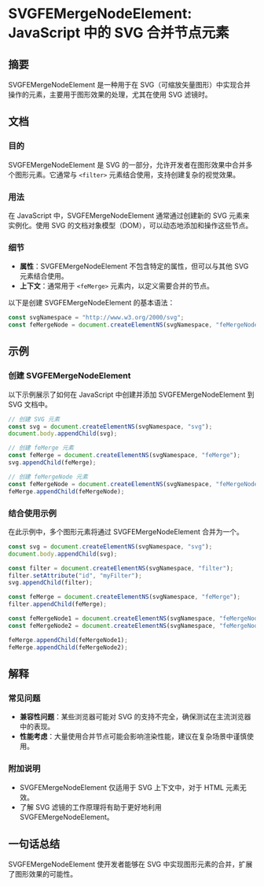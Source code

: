 <!--
Meta Description: # SVGFEMergeNodeElement: JavaScript 中的 SVG 合并节点元素 ## 摘要 SVGFEMergeNodeElement 是一种用于在 SVG（可缩放矢量图形）中实现合并操作的元素，主要用于图形效果的处理，尤其在使用 SVG 滤镜时。 ## 文档 ### 目的 SV...
Meta Keywords: svg, svgfemergenodeelement, femerge, document, const
-->

# SVGFEMergeNodeElement: JavaScript 中的 SVG 合并节点元素

## 摘要
SVGFEMergeNodeElement 是一种用于在 SVG（可缩放矢量图形）中实现合并操作的元素，主要用于图形效果的处理，尤其在使用 SVG 滤镜时。

## 文档
### 目的
SVGFEMergeNodeElement 是 SVG 的一部分，允许开发者在图形效果中合并多个图形元素。它通常与 `<filter>` 元素结合使用，支持创建复杂的视觉效果。

### 用法
在 JavaScript 中，SVGFEMergeNodeElement 通常通过创建新的 SVG 元素来实例化。使用 SVG 的文档对象模型（DOM），可以动态地添加和操作这些节点。

### 细节
- **属性**：SVGFEMergeNodeElement 不包含特定的属性，但可以与其他 SVG 元素结合使用。
- **上下文**：通常用于 `<feMerge>` 元素内，以定义需要合并的节点。

以下是创建 SVGFEMergeNodeElement 的基本语法：
```javascript
const svgNamespace = "http://www.w3.org/2000/svg";
const feMergeNode = document.createElementNS(svgNamespace, "feMergeNode");
```

## 示例
### 创建 SVGFEMergeNodeElement
以下示例展示了如何在 JavaScript 中创建并添加 SVGFEMergeNodeElement 到 SVG 文档中。

```javascript
// 创建 SVG 元素
const svg = document.createElementNS(svgNamespace, "svg");
document.body.appendChild(svg);

// 创建 feMerge 元素
const feMerge = document.createElementNS(svgNamespace, "feMerge");
svg.appendChild(feMerge);

// 创建 feMergeNode 元素
const feMergeNode = document.createElementNS(svgNamespace, "feMergeNode");
feMerge.appendChild(feMergeNode);
```

### 结合使用示例
在此示例中，多个图形元素将通过 SVGFEMergeNodeElement 合并为一个。

```javascript
const svg = document.createElementNS(svgNamespace, "svg");
document.body.appendChild(svg);

const filter = document.createElementNS(svgNamespace, "filter");
filter.setAttribute("id", "myFilter");
svg.appendChild(filter);

const feMerge = document.createElementNS(svgNamespace, "feMerge");
filter.appendChild(feMerge);

const feMergeNode1 = document.createElementNS(svgNamespace, "feMergeNode");
const feMergeNode2 = document.createElementNS(svgNamespace, "feMergeNode");

feMerge.appendChild(feMergeNode1);
feMerge.appendChild(feMergeNode2);
```

## 解释
### 常见问题
- **兼容性问题**：某些浏览器可能对 SVG 的支持不完全，确保测试在主流浏览器中的表现。
- **性能考虑**：大量使用合并节点可能会影响渲染性能，建议在复杂场景中谨慎使用。

### 附加说明
- SVGFEMergeNodeElement 仅适用于 SVG 上下文中，对于 HTML 元素无效。
- 了解 SVG 滤镜的工作原理将有助于更好地利用 SVGFEMergeNodeElement。

## 一句话总结
SVGFEMergeNodeElement 使开发者能够在 SVG 中实现图形元素的合并，扩展了图形效果的可能性。